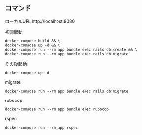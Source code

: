 ## コマンド

ローカルURL
http://localhost:8080

初回起動
```
docker-compose build && \
docker-compose up -d && \
docker-compose run --rm app bundle exec rails db:create && \
docker-compose run --rm app bundle exec rails db:migrate
```

その後起動
```
docker-compose up -d
```

migrate
```
docker-compose run --rm app bundle exec rails db:migrate
```

rubocop
```
docker-compose run --rm app bundle exec rubocop
```

rspec
```
docker-compose run --rm app rspec
```
